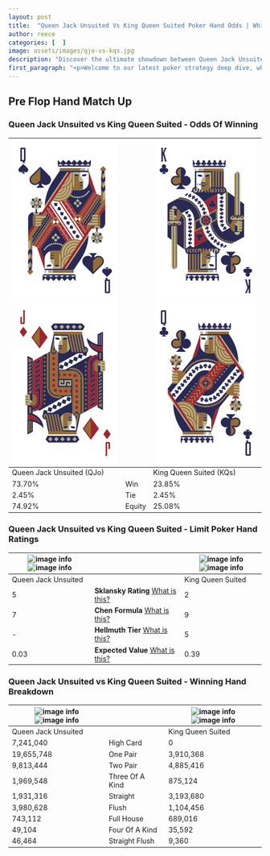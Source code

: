 ```yaml
---
layout: post
title:  "Queen Jack Unsuited Vs King Queen Suited Poker Hand Odds | Which Is The Better Hand In Poker? A Complete Guide"
author: reece
categories: [  ]
image: assets/images/qjo-vs-kqs.jpg
description: "Discover the ultimate showdown between Queen Jack Unsuited and King Queen Suited in poker! Uncover the odds, strategies, and scenarios where one hand triumphs over the other. Get ready to up your poker game with this thrilling analysis."
first_paragraph: "<p>Welcome to our latest poker strategy deep dive, where we're pitting two distinct hands against each other in a high-stakes showdown: Queen Jack Unsuited vs King Queen Suited.</p><p>In the dynamic world of poker, every decision counts, and knowing which hand holds the upper hand is key to your success at the table.</p><p>In this article, we'll dissect these two hands, explore the scenarios where one dominates the other, and equip you with the knowledge to make strategic choices that can tip the odds in your favor.</p><p>Get ready to unravel the intriguing dynamics of these poker hands and elevate your game to new heights.</p>"
---
```




[comment]: # (sp0)

## Pre Flop Hand Match Up

<div class="table hand-ratings" markdown="1"> 



### Queen Jack Unsuited vs King Queen Suited - Odds Of Winning


    
| ![image info](assets/images/hand1/q.png) ![image info](assets/images/hand1/jo.png) |  | ![image info](assets/images/hand2/k.png) ![image info](assets/images/hand2/q.png) |
| -------- | -------- | -------- |
| Queen Jack Unsuited (QJo) |  | King Queen Suited (KQs) |
| 73.70% | Win | 23.85% |
| 2.45% | Tie | 2.45% |
| 74.92% | Equity | 25.08% |




[comment]: # (sp1)



### Queen Jack Unsuited vs King Queen Suited - Limit Poker Hand Ratings


    
| ![image info](https://www.riverpairs.com/assets/images/hand1/q.png) ![image info](https://www.riverpairs.com/assets/images/hand1/jo.png) |  | ![image info](https://www.riverpairs.com/assets/images/hand2/k.png) ![image info](https://www.riverpairs.com/assets/images/hand2/q.png) |
| -------- | -------- | -------- |
| Queen Jack Unsuited |  | King Queen Suited |
| 5 | **Sklansky Rating** [What is this?](/sklansky-rating-explained) | 2 |
| 7 | **Chen Formula** [What is this?](/chen-formula-explained) | 9 |
| - | **Hellmuth Tier** [What is this?](/Hellmuth-tier-explained) | 5 |
| 0.03 | **Expected Value** [What is this?](/expected-value-explained) | 0.39 |




[comment]: # (sp2)



### Queen Jack Unsuited vs King Queen Suited - Winning Hand Breakdown


    
| ![image info](https://www.riverpairs.com/assets/images/hand1/q.png) ![image info](https://www.riverpairs.com/assets/images/hand1/jo.png) |  | ![image info](https://www.riverpairs.com/assets/images/hand2/k.png) ![image info](https://www.riverpairs.com/assets/images/hand2/q.png) |
| -------- | -------- | -------- |
| Queen Jack Unsuited |  | King Queen Suited |
| 7,241,040 | High Card | 0 |
| 19,655,748 | One Pair | 3,910,368 |
| 9,813,444 | Two Pair | 4,885,416 |
| 1,969,548 | Three Of A Kind | 875,124 |
| 1,931,316 | Straight | 3,193,680 |
| 3,980,628 | Flush | 1,104,456 |
| 743,112 | Full House | 689,016 |
| 49,104 | Four Of A Kind | 35,592 |
| 46,464 | Straight Flush | 9,360 |




[comment]: # (sp3)



</div>

[comment]: # (sp4)



[comment]: # (sp5)

